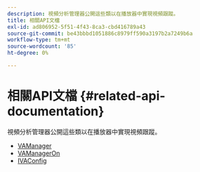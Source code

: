 ```yaml
---
description: 視頻分析管理器公開這些類以在播放器中實現視頻跟蹤。
title: 相關API文檔
exl-id: ad806952-5f51-4f43-8ca3-cbd416789a43
source-git-commit: be43bbbd1051886c8979ff590a3197b2a7249b6a
workflow-type: tm+mt
source-wordcount: '85'
ht-degree: 0%

---
```


# 相關API文檔 {#related-api-documentation}

視頻分析管理器公開這些類以在播放器中實現視頻跟蹤。

* [VAManager](https://help.adobe.com/en_US/primetime/api/reference_implementation/android/javadoc/com/adobe/primetime/reference/manager/VAManager.html)
* [VAManagerOn](https://help.adobe.com/en_US/primetime/api/reference_implementation/android/javadoc/com/adobe/primetime/reference/manager/VAManagerOn.html)
* [IVAConfig](https://help.adobe.com/en_US/primetime/api/reference_implementation/android/javadoc/com/adobe/primetime/reference/config/IVAConfig.html)
